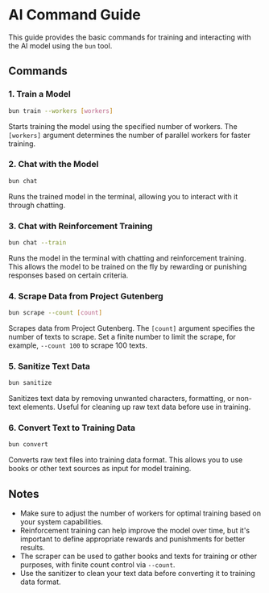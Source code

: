 
# AI Command Guide

This guide provides the basic commands for training and interacting with the AI model using the `bun` tool.

## Commands

### 1. Train a Model
```bash
bun train --workers [workers]
```
Starts training the model using the specified number of workers. The `[workers]` argument determines the number of parallel workers for faster training.

### 2. Chat with the Model
```bash
bun chat
```
Runs the trained model in the terminal, allowing you to interact with it through chatting.

### 3. Chat with Reinforcement Training
```bash
bun chat --train
```
Runs the model in the terminal with chatting and reinforcement training. This allows the model to be trained on the fly by rewarding or punishing responses based on certain criteria.

### 4. Scrape Data from Project Gutenberg
```bash
bun scrape --count [count]
```
Scrapes data from Project Gutenberg. The `[count]` argument specifies the number of texts to scrape. Set a finite number to limit the scrape, for example, `--count 100` to scrape 100 texts.

### 5. Sanitize Text Data
```bash
bun sanitize
```
Sanitizes text data by removing unwanted characters, formatting, or non-text elements. Useful for cleaning up raw text data before use in training.

### 6. Convert Text to Training Data
```bash
bun convert
```
Converts raw text files into training data format. This allows you to use books or other text sources as input for model training.

## Notes
- Make sure to adjust the number of workers for optimal training based on your system capabilities.
- Reinforcement training can help improve the model over time, but it's important to define appropriate rewards and punishments for better results.
- The scraper can be used to gather books and texts for training or other purposes, with finite count control via `--count`.
- Use the sanitizer to clean your text data before converting it to training data format.
